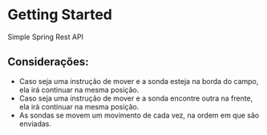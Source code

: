 # Getting Started

Simple Spring Rest API

## Considerações:
- Caso seja uma instrução de mover e a sonda esteja na borda do campo, ela irá continuar na mesma posição.
- Caso seja uma instrução de mover e a sonda encontre outra na frente, ela irá continuar na mesma posição.
- As sondas se movem um movimento de cada vez, na ordem em que são enviadas.
